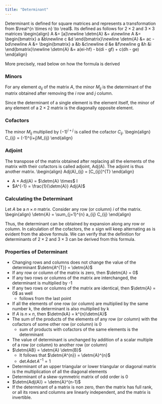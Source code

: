 ```yaml
---
title: "Determinant"
---
```


Determinant is defined for square matrices and represents a transformation from $\real^{n \times n} \to \real$. Its defined as follows for $2 \times 2$ and $3 \times 3$ matrices
\begin{align}
    A &= [a]\newline
    \detm{A} &= a\newline
    A &= \begin{bmatrix}
        a &b\newline c &d
    \end{bmatrix}\newline
    \detm{A} &= ac - bd\newline
    A &= \begin{bmatrix}
        a &b &c\newline d &e &f\newline g &h &i
    \end{bmatrix}\newline
    \detm{A} &= a(ei-hf) - b(di - gf) + c(dh - ge)
\end{align}

More precisely, read below on how the formula is derived

### Minors
For any element $a_{ij}$ of the matrix $A$, the minor $M_{ij}$ is the determinant of the matrix obtained after removing the $i$ row and $j$ column.

Since the determinant of a single element is the element itself, the minor of any element of a $2 \times 2$ matrix is the diagonally opposite element.

### Cofactors
The minor $M_{ij}$ multiplied by $(-1)^{i+j}$ is called the cofactor $C_{ij}$.
\begin{align}
    C_{ij} = (-1)^{i+j}M_{ij}
\end{align}

### Adjoint
The transpose of the matrix obtained after replacing all the elements of the matrix with their cofactors is called adjoint, Adj(A). The adjoint is thus another matrix.
\begin{align}
    Adj(A)\_{ij} = [C_{ij}]^{T}
\end{align}

* A $\times$ Adj(A) = $\detm{A} \times$ I
* $A^{-1} = \frac{1}{\detm{A}} Adj(A)$

### Calculating the Determinant
Let $A$ be a $n \times n$ matrix. Consider any row (or column) $i$ of the matrix.
\begin{align}
    \detm{A} = \sum_{j=1}^{n} a_{ij} C_{ij}
\end{align}

Thus, the determinant can be obtained by expansion along any row or column. In calculation of the cofactors, the $\pm$ sign will keep alternating as is evident from the above formula. We can verify that the definition for determinants of $2 \times 2$ and $3 \times 3$ can be derived from this formula.

### Properties of Determinant
* Changing rows and columns does not change the value of the determinant $\detm{A^{T}} = \detm{A}$
* If any row or column of the matrix is zero, then $\detm{A} = 0$
* If any two rows or columns of the matrix are interchanged, the determinant is multiplied by -1
* If any two rows or columns of the matrix are identical, then $\detm{A} = 0$ as well
    * follows from the last point
* If all the elements of one row (or column) are multiplied by the same number k, the determinant is also multiplied by k
* If $A$ is $n \times n$, then $\detm{kA} = k^{n}\detm{A}$
* The sum of the products of the elements of any row (or column) with the cofactors of some other row (or column) is 0
    * sum of products with cofactors of the same elements is the determinant
* The value of determinant is unchanged by addition of a scalar multiple of a row (or column) to another row (or column)
* $\detm{AB} = \detm{A} \detm{B}$
    * It follows that $\detm{A^{n}} = \detm{A}^{n}$
    * $\det{A} \det{A^{-1}} = 1$
* Determinant of an upper triangular or lower triangular or diagonal matrix is the multiplication of all the diagonal elements
* Determinant of a skew-symmetric matrix of odd order is 0
* $\detm{Adj(A)} = \detm{A}^{n-1}$
* If the determinant of a matrix is non zero, then the matrix has full rank, or all its rows and columns are linearly independent, and the matrix is invertible.
